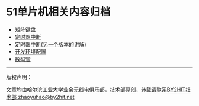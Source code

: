 # 51单片机相关内容归档

* [矩阵键盘](/C51MCU/C51MCU_矩阵键盘.md)
* [定时器中断](/C51MCU/定时器中断.md)
* [定时器中断(另一个版本的讲解)](/C51MCU/C51MCU_Timer_Interrupt_HITLYT.md)
* [开发环境配置](/C51MCU/C51MCU_开发环境配置.md)
* [数码管](/C51MCU/数码管.md)
----
版权声明：

文章均由哈尔滨工业大学业余无线电俱乐部，技术部原创，转载请联系[BY2HIT技术部 zhaoyuhao@by2hit.net](zhaoyuhao@by2hit.net)